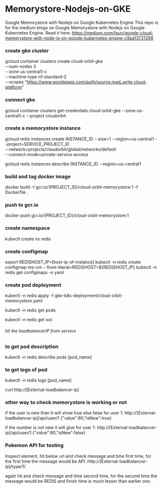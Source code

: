 # Memorystore-Nodejs-on-GKE
Google Memorystore with Nodejs on Google Kubernetes Engine
This repo is for the medium blogs on Google Memorystore with Nodejs on Google Kubernetes Engine. Read it here: https://medium.com/faun/google-cloud-memorystore-with-node-js-on-google-kubernetes-engine-c9aa13721268

### create gke cluster
gcloud container clusters create cloud-orbit-gke \
 --num-nodes 3 \
 --zone us-central1-c \
 --machine-type n1-standard-2 \
 --scopes "https://www.googleapis.com/auth/source.read_write,cloud-platform"
 
### connect gke
gcloud container clusters get-credentials cloud-orbit-gke --zone us-central1-c --project cloudorbit
 
### create a memorystore instance
gcloud redis instances create INSTANCE_ID --size=1 --region=us-central1 --project=SERVICE_PROJECT_ID \
    --network=projects/cloudorbit/global/networks/default \
    --connect-mode=private-service-access
    
gcloud redis instances describe INSTANCE_ID --region=us-central1
 

### build and tag docker image
docker build -t gcr.io/{PROJECT_ID}/cloud-orbit-memorystore:1 -f Dockerfile .

### push to gcr.io
docker push gcr.io/{PROJECT_ID}/cloud-orbit-memorystore:1

### create namespace
kubectl create ns redis

### create configmap
export REDISHOST_IP=[host-ip-of-instance] 
kubectl -n redis create configmap ms-cm --from-literal=REDISHOST=${REDISHOST_IP}
kubectl -n redis get configmaps -o yaml

### create pod deployment
kubectl -n redis apply -f gke-k8s-deployment/cloud-orbit-memorystore.yaml

kubectl -n redis get pods

kubectl -n redis get svc
###### hit the loadbalancerIP from service

### to get pod description
kubectl -n redis describe pods [pod_name]

### to get logs of pod
kubectl -n redis logs [pod_name]


curl http://[External-loadbalancer-ip]

### other way to check memorystore is working or not
if the user is new then it will show true else false
for user 1:
http://[External-loadbalancer-ip]/api/user/1
{"value":80,"isNew":true}

if the number is not new it will give
for user 1:
http://[External-loadbalancer-ip]/api/user/1
{"value":80,"isNew":false}

### Pokemon API for testing
Inspect element, hit below url and check message and time first time, for the first time the message would be API.
http://[External-loadbalancer-ip]/type/1/

again hit and check message and time second time, for the second time the message would be REDIS and finish time is much lesser than earlier one.
